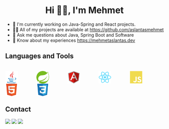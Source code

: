 <h1 align="center">Hi 👋🏻, I'm Mehmet</h1> 



- 🔭 I'm currently working on Java-Spring and React projects.
- 👨‍💻 All of my projects are available at https://github.com/aslantasmehmet
- 💬 Ask me questions about Java, Spring Boot and Software
- 📄 Know about my experiences https://mehmetaslantas.dev

 ## Languages and Tools
<div style="display: inline_block"><br>
  <img height="40" align="center" alt="c#" height="30" width="40" src="https://github.com/devicons/devicon/blob/master/icons/java/java-original.svg">
 &nbsp;&nbsp;&nbsp;&nbsp;&nbsp;&nbsp;&nbsp;&nbsp;&nbsp;&nbsp;&nbsp;&nbsp;&nbsp;
  <img height="40" align="center" alt="c#" height="30" width="40" src="https://github.com/devicons/devicon/blob/master/icons/spring/spring-original.svg">
  &nbsp;&nbsp;&nbsp;&nbsp;&nbsp;&nbsp;&nbsp;&nbsp;&nbsp;&nbsp;&nbsp;&nbsp;&nbsp;
   <img height="40" align="center" alt="c#" height="30" width="40" src="https://github.com/devicons/devicon/blob/master/icons/angularjs/angularjs-original.svg">
   &nbsp;&nbsp;&nbsp;&nbsp;&nbsp;&nbsp;&nbsp;&nbsp;&nbsp;&nbsp;&nbsp;&nbsp;&nbsp;
   <img height="40" align="center" alt="Ismail-Vue" height="30" width="40" src="https://github.com/devicons/devicon/blob/master/icons/react/react-original.svg">
  &nbsp;&nbsp;&nbsp;&nbsp;&nbsp;&nbsp;&nbsp;&nbsp;&nbsp;&nbsp;&nbsp;&nbsp;&nbsp;
  <img height="40" align="center" alt="Ismail-Js" height="30" width="40" src="https://raw.githubusercontent.com/devicons/devicon/master/icons/javascript/javascript-plain.svg">
 &nbsp;&nbsp;&nbsp;&nbsp;&nbsp;&nbsp;&nbsp;&nbsp;&nbsp;&nbsp;&nbsp;&nbsp;&nbsp;
  <img height="40" align="center" alt="Ismail-HTML" height="30" width="40" src="https://raw.githubusercontent.com/devicons/devicon/master/icons/html5/html5-original.svg">
 &nbsp;&nbsp;&nbsp;&nbsp;&nbsp;&nbsp;&nbsp;&nbsp;&nbsp;&nbsp;&nbsp;&nbsp;&nbsp;
  <img height="40" align="center" alt="Ismail-CSS" height="30" width="40" src="https://raw.githubusercontent.com/devicons/devicon/master/icons/css3/css3-original.svg">
 &nbsp;&nbsp;&nbsp;&nbsp;&nbsp;&nbsp;&nbsp;&nbsp;&nbsp;&nbsp;&nbsp;&nbsp;&nbsp;
 
 
</div>


## Contact 
<div> 
  <a href="https://www.linkedin.com/in/" target="_blank"><img src="https://img.shields.io/badge/-LinkedIn-%230077B5?style=for-the-badge&logo=linkedin&logoColor=white" target="_blank"></a> 
  <a href="https://twitter.com/aslantass_m" target="_blank"><img src="https://img.shields.io/badge/-Twitter-%23EA4335?style=for-the-badge&logo=youtube&logoColor=white" target="_blank"></a>
  <a href="https://instagram.com/aslantass_m" target="_blank"><img src="https://img.shields.io/badge/-Instagram-%23E4405F?style=for-the-badge&logo=instagram&logoColor=white" target="_blank"></a>

  
 </br>
</br>

 
  
</div>



